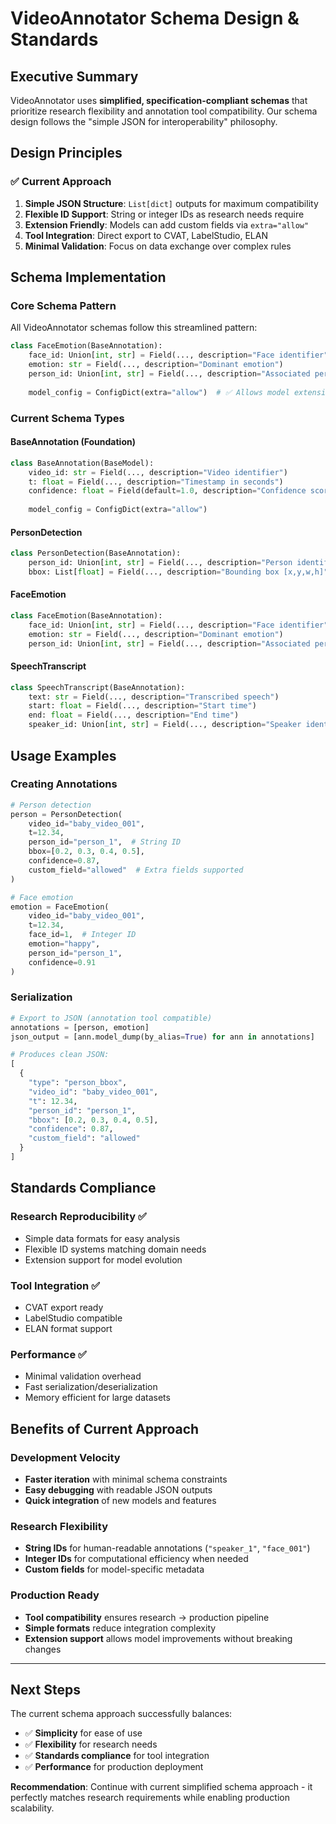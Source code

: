 # VideoAnnotator Schema Design & Standards

## Executive Summary

VideoAnnotator uses **simplified, specification-compliant schemas** that prioritize research flexibility and annotation tool compatibility. Our schema design follows the "simple JSON for interoperability" philosophy.

## Design Principles

### ✅ Current Approach

1. **Simple JSON Structure**: `List[dict]` outputs for maximum compatibility
2. **Flexible ID Support**: String or integer IDs as research needs require  
3. **Extension Friendly**: Models can add custom fields via `extra="allow"`
4. **Tool Integration**: Direct export to CVAT, LabelStudio, ELAN
5. **Minimal Validation**: Focus on data exchange over complex rules

## Schema Implementation

### Core Schema Pattern

All VideoAnnotator schemas follow this streamlined pattern:

```python
class FaceEmotion(BaseAnnotation):
    face_id: Union[int, str] = Field(..., description="Face identifier")
    emotion: str = Field(..., description="Dominant emotion")
    person_id: Union[int, str] = Field(..., description="Associated person")
    
    model_config = ConfigDict(extra="allow")  # ✅ Allows model extensions
```

### Current Schema Types

#### BaseAnnotation (Foundation)
```python
class BaseAnnotation(BaseModel):
    video_id: str = Field(..., description="Video identifier")
    t: float = Field(..., description="Timestamp in seconds") 
    confidence: float = Field(default=1.0, description="Confidence score")
    
    model_config = ConfigDict(extra="allow")
```

#### PersonDetection
```python
class PersonDetection(BaseAnnotation):
    person_id: Union[int, str] = Field(..., description="Person identifier")
    bbox: List[float] = Field(..., description="Bounding box [x,y,w,h]")
```

#### FaceEmotion  
```python
class FaceEmotion(BaseAnnotation):
    face_id: Union[int, str] = Field(..., description="Face identifier")
    emotion: str = Field(..., description="Dominant emotion")
    person_id: Union[int, str] = Field(..., description="Associated person")
```

#### SpeechTranscript
```python
class SpeechTranscript(BaseAnnotation):
    text: str = Field(..., description="Transcribed speech")
    start: float = Field(..., description="Start time")
    end: float = Field(..., description="End time") 
    speaker_id: Union[int, str] = Field(..., description="Speaker identifier")
```

## Usage Examples

### Creating Annotations

```python
# Person detection
person = PersonDetection(
    video_id="baby_video_001",
    t=12.34,
    person_id="person_1",  # String ID
    bbox=[0.2, 0.3, 0.4, 0.5],
    confidence=0.87,
    custom_field="allowed"  # Extra fields supported
)

# Face emotion  
emotion = FaceEmotion(
    video_id="baby_video_001", 
    t=12.34,
    face_id=1,  # Integer ID
    emotion="happy",
    person_id="person_1",
    confidence=0.91
)
```

### Serialization

```python
# Export to JSON (annotation tool compatible)
annotations = [person, emotion]
json_output = [ann.model_dump(by_alias=True) for ann in annotations]

# Produces clean JSON:
[
  {
    "type": "person_bbox",
    "video_id": "baby_video_001", 
    "t": 12.34,
    "person_id": "person_1",
    "bbox": [0.2, 0.3, 0.4, 0.5],
    "confidence": 0.87,
    "custom_field": "allowed"
  }
]
```

## Standards Compliance

### Research Reproducibility ✅
- Simple data formats for easy analysis
- Flexible ID systems matching domain needs
- Extension support for model evolution

### Tool Integration ✅
- CVAT export ready
- LabelStudio compatible
- ELAN format support

### Performance ✅  
- Minimal validation overhead
- Fast serialization/deserialization
- Memory efficient for large datasets

## Benefits of Current Approach

### Development Velocity
- **Faster iteration** with minimal schema constraints
- **Easy debugging** with readable JSON outputs  
- **Quick integration** of new models and features

### Research Flexibility
- **String IDs** for human-readable annotations (`"speaker_1"`, `"face_001"`)
- **Integer IDs** for computational efficiency when needed
- **Custom fields** for model-specific metadata

### Production Ready
- **Tool compatibility** ensures research → production pipeline
- **Simple formats** reduce integration complexity
- **Extension support** allows model improvements without breaking changes

---

## Next Steps

The current schema approach successfully balances:
- ✅ **Simplicity** for ease of use
- ✅ **Flexibility** for research needs  
- ✅ **Standards compliance** for tool integration
- ✅ **Performance** for production deployment

**Recommendation**: Continue with current simplified schema approach - it perfectly matches research requirements while enabling production scalability.
